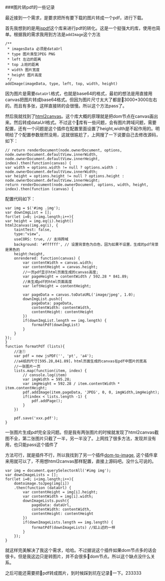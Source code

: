 ###图片转pdf的一些记录

最近接到一个需求，是要求把所有要下载的图片转成一个pdf，进行下载。

首先我想到的是用[jspdf](https://github.com/MrRio/jsPDF)这个库来进行pdf的转化。这是一个挺强大的库，使用也简单。根据我的需求我用到方法是`addImage`这个方法

```
/**
 * imagesData 必须是dataUrl
 * type 图片类型JPEG PNG
 * left 左边的距离
 * top 上班的距离
 * width 图片宽度
 * height 图片高度
 */ 
addImage(imageData, type, left, top, width, height)
```

因为图片是需要`dataUrl`格式，也就是base64的格式，最初的想法是用直接用canvas把图片转成base64格式。但因为图片尺寸太大了都是3000*3000左右的。而且有多张，这样直接转的会很慢。所以这个方法pass了。

然后我就找到了[html2canvas](https://github.com/niklasvh/html2canvas)。这个库大概的原理就是把dom节点在canvas画出来。然后转成dataUrl格式。不过这个库有一些问题，会有图片跨域问题，需要配置，还有一个问题是这个插件在配置里面设置了height,width是不起作用的。明明给了个配置参数居然没用，这就很尴尬了，上网搜了一下说要自己去修改源码，如下：

```
// return renderDocument(node.ownerDocument, options, node.ownerDocument.defaultView.innerWidth, node.ownerDocument.defaultView.innerHeight, index).then(function(canvas) {
var width = options.width != null ? options.width : node.ownerDocument.defaultView.innerWidth;
var height = options.height != null ? options.height : node.ownerDocument.defaultView.innerHeight;
return renderDocument(node.ownerDocument, options, width, height, index).then(function (canvas) {
```
配置代码如下：

```
var img = $('#img .img');
var downImgList = [];
for(let i=0; i<img.length;i++){
var height = img.eq(i).height()
html2canvas(img.eq(i), {
    taintTest: false,
    type:"view",
    useCORS: true, // 支持跨域
    background: '#ffffff', // 设置背景色为白色，因为如果不设置，生成的pdf背景是黑色的
    height:height,
    onrendered: function(canvas) {
        var contentWidth = canvas.width;
        var contentHeight = canvas.height;
        //一页pdf显示html页面生成的canvas高度;
        var pageHeight = contentWidth / 592.28 * 841.89;
        //未生成pdf的html页面高度
        var leftHeight = contentHeight;
        
        var pageData = canvas.toDataURL('image/jpeg', 1.0);
        downImgList.push({
            pageData: pageData,
            contentWidth: contentWidth,
            contentHeight: contentHeight
        })
        if(downImgList.length == img.length) {
            formatPdf(downImgList)
        }
    }
});
}
function formatPdf (lists){
    //注①
    var pdf = new jsPDF('', 'pt', 'a4');
    //a4纸的尺寸[595.28,841.89]，html页面生成的canvas在pdf中图片的宽高
    //一张图片一页
    lists.map(function(item, index) {
        // console.log(item)
        var imgWidth = 595.28;
        var imgHeight = 592.28 / item.contentWidth * item.contentHeight;
        pdf.addImage(item.pageData, 'JPEG', 0, 0, imgWidth,imgHeight);
        if(index < lists.length -1) {
            pdf.addPage();
        }
    })

    pdf.save('xxx.pdf');
}
```

一张图片生成pdf完全没问题。但是我有两张图片的时候就发现了html2canvas截图不全，第二张图片只截了一半，另一半没了。上网找了很多方法，发现并没有用，也只能pass这个插件了

方法可行，就是插件不行，所以我找到了另一个插件[dom-to-image](https://github.com/tsayen/dom-to-image), 这个插件拿来用就可以了，不用想html2canvas那样配置，直接上源码吧。没什么可说的。

```
var img = document.querySelectorAll('#img img');
var downImageLists = [];
for(let i=0; i<img.length;i++){
    domtoimage.toJpeg(img[i])
    .then(function (dataUrl) {
        var contentHeight = img[i].height;
        var contentWidth = img[i].width;
        downImageLists.push({
            pageData: dataUrl,
            contentWidth: contentWidth,
            contentHeight: contentHeight
        })
        if(downImageLists.length == img.length) {
            formatPdf(downImageLists) //如上述的一样
        }
    });
}
```
就这样完美解决了我这个需求，哈哈。不过据说这个插件如果dom节点多的话会很卡。但是我这边只是转图片，并不会很多dom节点。所以这个缺点没什么关系。

之后可能还需要把pdf转成图片，到时候踩到坑在记录一下。233333